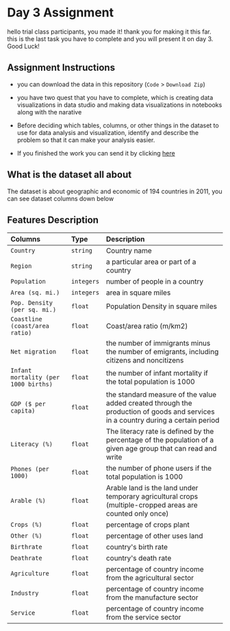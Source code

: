 # Day 3 Assignment

hello trial class participants, you made it! thank you for making it this far. 
this is the last task you have to complete and you will present it on day 3. Good Luck! 

## Assignment Instructions

- you can download the data in this repository (`Code` > `Download Zip`)

- you have two quest that you have to complete, which is creating data visualizations in data studio and making data visualizations in notebooks along with the narative

- Before deciding which tables, columns, or other things in the dataset to use for data analysis and visualization, identify and describe the problem so that it can make your analysis easier.

- If you finished the work you can send it by clicking [here](https://google.com)

## What is the dataset all about

The dataset is about geographic and economic of 194 countries in 2011, you can see dataset columns down below

## Features Description


| Columns   | Type     | Description                |
| :-------- | :------- | :------------------------- |
| `Country` | `string` | Country name               |
| `Region` | `string` | a particular area or part of a country              |
| `Population` | `integers` | number of people in a country|
| `Area (sq. mi.)` | `integers` |  area in square miles|
| `Pop. Density (per sq. mi.)` | `float` |  Population Density in square miles|
| `Coastline (coast/area ratio)` | `float` |  Coast/area ratio (m/km2)|
| `Net migration` | `float` |   the number of immigrants minus the number of emigrants, including citizens and noncitizens|
| `Infant mortality (per 1000 births)` | `float` | the number of infant mortality if the total population is 1000|
| `GDP ($ per capita)` | `float` |the standard measure of the value added created through the production of goods and services in a country during a certain period    |
| `Literacy (%)` | `float` |The literacy rate is defined by the percentage of the population of a given age group that can read and write|
| `Phones (per 1000)` | `float` | the number of phone users if the total population is 1000 |
| `Arable (%)` | `float` | Arable land is the land under temporary agricultural crops (multiple-cropped areas are counted only once)|
| `Crops (%)` | `float` | percentage of crops plant|
| `Other (%)` | `float` | percentage of other uses land |
| `Birthrate` | `float` | country's birth rate |
| `Deathrate` | `float`| country's death rate|
|`Agriculture`|`float`| percentage of country income from the agricultural sector|
|`Industry`|`float`|percentage of country income from the manufacture sector|
|`Service`|`float`|percentage of country income from the service sector|


